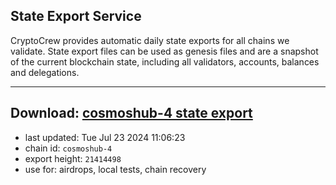 ## State Export Service
CryptoCrew provides automatic daily state exports for all chains we validate. State export files can be used as genesis files and are a snapshot of the current blockchain state, including all validators, accounts, balances and delegations.

---
**Download: [cosmoshub-4 state export](https://dl-eu2.ccvalidators.com/SERVICE/cosmoshub/cosmoshub-4_export_21414498.json)**
---

- last updated: Tue Jul 23 2024 11:06:23
- chain id: `cosmoshub-4`
- export height: `21414498`
- use for: airdrops, local tests, chain recovery
